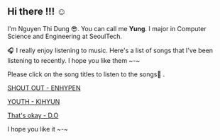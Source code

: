 ## Hi there !!! :relaxed:
I'm Nguyen Thi Dung :sunglasses:. You can call me **Yung**. I major in Computer Science and Engineering at SeoulTech.

:headphones: I really enjoy listening to music. Here's a list of songs that I've been listening to recently. I hope you like them ~-~

Please click on the song titles to listen to the songs:guitar: .

[SHOUT OUT - ENHYPEN](https://youtu.be/U1VhxZYpZ0U?si=zpgmwwwe_qSGHuSq)

[YOUTH - KIHYUN](https://youtu.be/0OliiOgXlJI?si=CEc8uW_pbXgilzvn)

[That's okay - D.O ](https://youtu.be/j2aQ_NqeTNw?si=XzBSAAUJZMR0sgaN)

I hope you like it ~-~